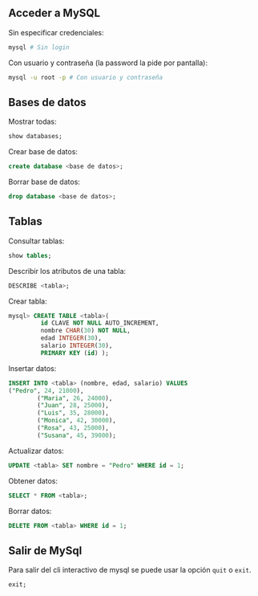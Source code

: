 
## Acceder a MySQL
Sin especificar credenciales:
```bash
mysql # Sin login
```

Con usuario y contraseña (la password la pide por pantalla):
```bash
mysql -u root -p # Con usuario y contraseña
```

## Bases de datos

Mostrar todas:
```sql
show databases;
```

Crear base de datos:
```sql
create database <base de datos>;
```

Borrar base de datos:
```sql
drop database <base de datos>;
```

## Tablas

Consultar tablas:
```sql
show tables;
```

Describir los atributos de una tabla:
```sql
DESCRIBE <tabla>;
```

Crear tabla:
```sql
mysql> CREATE TABLE <tabla>(
         id CLAVE NOT NULL AUTO_INCREMENT,
         nombre CHAR(30) NOT NULL,
         edad INTEGER(30),
         salario INTEGER(30),
         PRIMARY KEY (id) );
```

Insertar datos:
```sql
INSERT INTO <tabla> (nombre, edad, salario) VALUES
("Pedro", 24, 21000),
        ("Maria", 26, 24000),
        ("Juan", 28, 25000),
        ("Luis", 35, 28000),
        ("Monica", 42, 30000),
        ("Rosa", 43, 25000),
        ("Susana", 45, 39000);
```

Actualizar datos:
```sql
UPDATE <tabla> SET nombre = "Pedro" WHERE id = 1;
```

Obtener datos:
```sql
SELECT * FROM <tabla>;
```

Borrar datos:
```sql
DELETE FROM <tabla> WHERE id = 1;
``` 

## Salir de MySql
Para salir del cli interactivo de mysql se puede usar la opción `quit` o `exit`.
```sql
exit;
```
